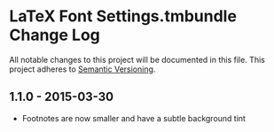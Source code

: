 # LaTeX Font Settings.tmbundle Change Log
All notable changes to this project will be documented in this file.
This project adheres to [Semantic Versioning](http://semver.org/).

## 1.1.0 - 2015-03-30
* Footnotes are now smaller and have a subtle background tint
